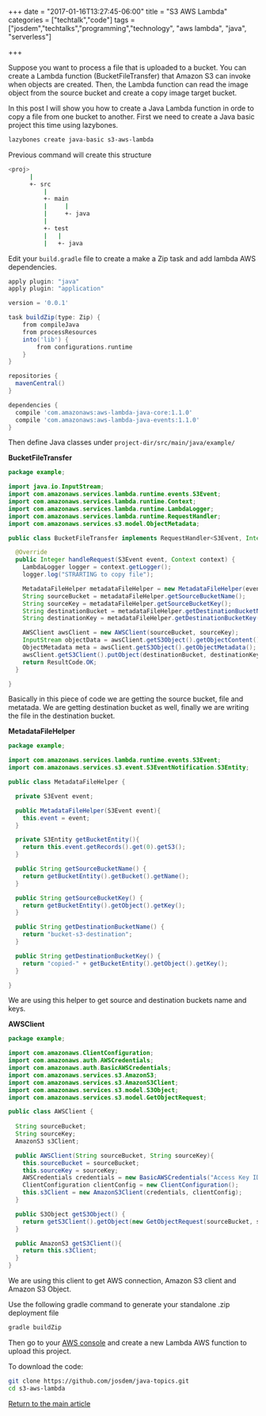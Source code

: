 +++
date = "2017-01-16T13:27:45-06:00"
title = "S3 AWS Lambda"
categories = ["techtalk","code"]
tags = ["josdem","techtalks","programming","technology", "aws lambda", "java", "serverless"]

+++

Suppose you want to process a file that is uploaded to a bucket. You can create a Lambda function (BucketFileTransfer) that Amazon S3 can invoke when objects are created. Then, the Lambda function can read the image object from the source bucket and create a copy image target bucket.

In this post I will show you how to create a Java Lambda function in orde to copy a file from one bucket to another. First we need to create a Java basic project this time using lazybones.

```bash
lazybones create java-basic s3-aws-lambda
```

Previous command will create this structure

```bash
<proj>
      |
      +- src
          |
          +- main
          |     |
          |     +- java
          |
          +- test
          |   |
          |   +- java
```

Edit your `build.gradle` file to create a make a Zip task and add lambda AWS dependencies.

```groovy
apply plugin: "java"
apply plugin: "application"

version = '0.0.1'

task buildZip(type: Zip) {
    from compileJava
    from processResources              
    into('lib') {
        from configurations.runtime
    }           
}

repositories {
  mavenCentral()
}

dependencies {
  compile 'com.amazonaws:aws-lambda-java-core:1.1.0'
  compile 'com.amazonaws:aws-lambda-java-events:1.1.0'
}
```

Then define Java classes under `project-dir/src/main/java/example/`

**BucketFileTransfer**

```java
package example;

import java.io.InputStream;
import com.amazonaws.services.lambda.runtime.events.S3Event;
import com.amazonaws.services.lambda.runtime.Context;
import com.amazonaws.services.lambda.runtime.LambdaLogger;
import com.amazonaws.services.lambda.runtime.RequestHandler;
import com.amazonaws.services.s3.model.ObjectMetadata;

public class BucketFileTransfer implements RequestHandler<S3Event, Integer> {

  @Override
  public Integer handleRequest(S3Event event, Context context) {
    LambdaLogger logger = context.getLogger();
    logger.log("STRARTING to copy file");

    MetadataFileHelper metadataFileHelper = new MetadataFileHelper(event);
    String sourceBucket = metadataFileHelper.getSourceBucketName();
    String sourceKey = metadataFileHelper.getSourceBucketKey();
    String destinationBucket = metadataFileHelper.getDestinationBucketName();;
    String destinationKey = metadataFileHelper.getDestinationBucketKey();

    AWSClient awsClient = new AWSClient(sourceBucket, sourceKey);
    InputStream objectData = awsClient.getS3Object().getObjectContent();
    ObjectMetadata meta = awsClient.getS3Object().getObjectMetadata();
    awsClient.getS3Client().putObject(destinationBucket, destinationKey, objectData, meta);
    return ResultCode.OK;
  }

}
```

Basically in this piece of code we are getting the source bucket, file and metatada. We are getting destination bucket as well, finally we are writing the file in the destination bucket.

**MetadataFileHelper**

```java
package example;

import com.amazonaws.services.lambda.runtime.events.S3Event;
import com.amazonaws.services.s3.event.S3EventNotification.S3Entity;

public class MetadataFileHelper {

  private S3Event event;

  public MetadataFileHelper(S3Event event){
    this.event = event;
  }

  private S3Entity getBucketEntity(){
    return this.event.getRecords().get(0).getS3();
  }

  public String getSourceBucketName() {
    return getBucketEntity().getBucket().getName();
  }

  public String getSourceBucketKey() {
    return getBucketEntity().getObject().getKey();
  }

  public String getDestinationBucketName() {
    return "bucket-s3-destination";
  }

  public String getDestinationBucketKey() {
    return "copied-" + getBucketEntity().getObject().getKey();
  }

}
```

We are using this helper to get source and destination buckets name and keys.

**AWSClient**

```java
package example;

import com.amazonaws.ClientConfiguration;
import com.amazonaws.auth.AWSCredentials;
import com.amazonaws.auth.BasicAWSCredentials;
import com.amazonaws.services.s3.AmazonS3;
import com.amazonaws.services.s3.AmazonS3Client;
import com.amazonaws.services.s3.model.S3Object;
import com.amazonaws.services.s3.model.GetObjectRequest;

public class AWSClient {
  
  String sourceBucket; 
  String sourceKey;
  AmazonS3 s3Client;

  public AWSClient(String sourceBucket, String sourceKey){
    this.sourceBucket = sourceBucket;
    this.sourceKey = sourceKey;
    AWSCredentials credentials = new BasicAWSCredentials("Access Key ID", "Secret Access Key");
    ClientConfiguration clientConfig = new ClientConfiguration();
    this.s3Client = new AmazonS3Client(credentials, clientConfig);
  }

  public S3Object getS3Object() {    
    return getS3Client().getObject(new GetObjectRequest(sourceBucket, sourceKey));
  }

  public AmazonS3 getS3Client(){
    return this.s3Client;
  }
}
```

We are using this client to get AWS connection, Amazon S3 client and Amazon S3 Object.

Use the following gradle command to generate your standalone .zip deployment file

```bash
gradle buildZip
```

Then go to your [AWS console](console.aws.amazon.com) and create a new Lambda AWS function to upload this project.

To download the code:

```bash
git clone https://github.com/josdem/java-topics.git
cd s3-aws-lambda
```

[Return to the main article](/techtalk/java)
